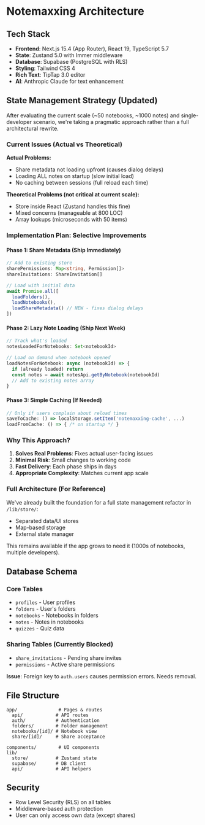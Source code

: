 # Notemaxxing Architecture

## Tech Stack

- **Frontend**: Next.js 15.4 (App Router), React 19, TypeScript 5.7
- **State**: Zustand 5.0 with Immer middleware
- **Database**: Supabase (PostgreSQL with RLS)
- **Styling**: Tailwind CSS 4
- **Rich Text**: TipTap 3.0 editor
- **AI**: Anthropic Claude for text enhancement

## State Management Strategy (Updated)

After evaluating the current scale (~50 notebooks, ~1000 notes) and single-developer scenario, we're taking a pragmatic approach rather than a full architectural rewrite.

### Current Issues (Actual vs Theoretical)

**Actual Problems:**

- Share metadata not loading upfront (causes dialog delays)
- Loading ALL notes on startup (slow initial load)
- No caching between sessions (full reload each time)

**Theoretical Problems (not critical at current scale):**

- Store inside React (Zustand handles this fine)
- Mixed concerns (manageable at 800 LOC)
- Array lookups (microseconds with 50 items)

### Implementation Plan: Selective Improvements

#### Phase 1: Share Metadata (Ship Immediately)

```typescript
// Add to existing store
sharePermissions: Map<string, Permission[]>
shareInvitations: ShareInvitation[]

// Load with initial data
await Promise.all([
  loadFolders(),
  loadNotebooks(),
  loadShareMetadata() // NEW - fixes dialog delays
])
```

#### Phase 2: Lazy Note Loading (Ship Next Week)

```typescript
// Track what's loaded
notesLoadedForNotebooks: Set<notebookId>

// Load on demand when notebook opened
loadNotesForNotebook: async (notebookId) => {
  if (already loaded) return
  const notes = await notesApi.getByNotebook(notebookId)
  // Add to existing notes array
}
```

#### Phase 3: Simple Caching (If Needed)

```typescript
// Only if users complain about reload times
saveToCache: () => localStorage.setItem('notemaxxing-cache', ...)
loadFromCache: () => { /* on startup */ }
```

### Why This Approach?

1. **Solves Real Problems**: Fixes actual user-facing issues
2. **Minimal Risk**: Small changes to working code
3. **Fast Delivery**: Each phase ships in days
4. **Appropriate Complexity**: Matches current app scale

### Full Architecture (For Reference)

We've already built the foundation for a full state management refactor in `/lib/store/`:

- Separated data/UI stores
- Map-based storage
- External state manager

This remains available if the app grows to need it (1000s of notebooks, multiple developers).

## Database Schema

### Core Tables

- `profiles` - User profiles
- `folders` - User's folders
- `notebooks` - Notebooks in folders
- `notes` - Notes in notebooks
- `quizzes` - Quiz data

### Sharing Tables (Currently Blocked)

- `share_invitations` - Pending share invites
- `permissions` - Active share permissions

**Issue**: Foreign key to `auth.users` causes permission errors. Needs removal.

## File Structure

```
app/               # Pages & routes
  api/            # API routes
  auth/           # Authentication
  folders/        # Folder management
  notebooks/[id]/ # Notebook view
  share/[id]/     # Share acceptance

components/        # UI components
lib/
  store/          # Zustand state
  supabase/       # DB client
  api/            # API helpers
```

## Security

- Row Level Security (RLS) on all tables
- Middleware-based auth protection
- User can only access own data (except shares)
